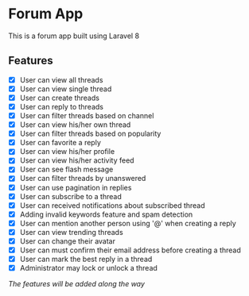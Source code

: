 # Forum App

This is a forum app built using Laravel 8

## Features

-   [x] User can view all threads
-   [x] User can view single thread
-   [x] User can create threads
-   [x] User can reply to threads
-   [x] User can filter threads based on channel
-   [x] User can view his/her own thread
-   [x] User can filter threads based on popularity
-   [x] User can favorite a reply
-   [x] User can view his/her profile
-   [x] User can view his/her activity feed
-   [x] User can see flash message
-   [x] User can filter threads by unanswered
-   [x] User can use pagination in replies
-   [x] User can subscribe to a thread
-   [x] User can received notifications about subscribed thread
-   [x] Adding invalid keywords feature and spam detection
-   [x] User can mention another person using '@' when creating a reply
-   [x] User can view trending threads
-   [x] User can change their avatar
-   [x] User can must confirm their email address before creating a thread
-   [x] User can mark the best reply in a thread
-   [x] Administrator may lock or unlock a thread

_The features will be added along the way_
